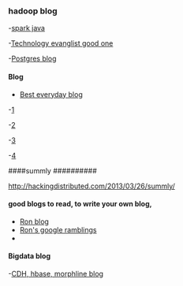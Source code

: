 ### hadoop blog
-[spark java ](https://vanwilgenburg.wordpress.com/)

-[Technology evanglist good one](http://www.kai-waehner.de/blog/)

-[Postgres blog](https://brandur.org/articles)


#### Blog

- [Best everyday blog](https://news.ycombinator.com/item?id=13849430)

-[1](https://blog.acolyer.org/)

-[2](https://dev.to/)

-[3](http://highscalability.com/)

-[4](https://www.oreilly.com/ideas)


####summly ##########

http://hackingdistributed.com/2013/03/26/summly/

#### good blogs to read, to write your own blog,
- [Ron blog](http://blog.rongarret.info/)
- [Ron's google ramblings](http://www.flownet.com/ron/xooglers.html)
-

#### Bigdata blog

-[CDH, hbase, morphline blog](http://techkites.blogspot.com/search?updated-min=2015-01-01T00:00:00-08:00&updated-max=2016-01-01T00:00:00-08:00&max-results=3)
